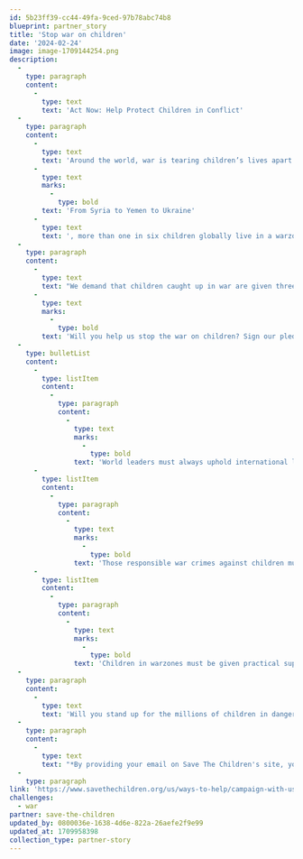 ```yaml
---
id: 5b23ff39-cc44-49fa-9ced-97b78abc74b8
blueprint: partner_story
title: 'Stop war on children'
date: '2024-02-24'
image: image-1709144254.png
description:
  -
    type: paragraph
    content:
      -
        type: text
        text: 'Act Now: Help Protect Children in Conflict'
  -
    type: paragraph
    content:
      -
        type: text
        text: 'Around the world, war is tearing children’s lives apart. '
      -
        type: text
        marks:
          -
            type: bold
        text: 'From Syria to Yemen to Ukraine'
      -
        type: text
        text: ', more than one in six children globally live in a warzone.'
  -
    type: paragraph
    content:
      -
        type: text
        text: "We demand that children caught up in war are given three things: safety, justice and the  practical help they need.\_"
      -
        type: text
        marks:
          -
            type: bold
        text: 'Will you help us stop the war on children? Sign our pledge:'
  -
    type: bulletList
    content:
      -
        type: listItem
        content:
          -
            type: paragraph
            content:
              -
                type: text
                marks:
                  -
                    type: bold
                text: 'World leaders must always uphold international law to protect children in conflict.'
      -
        type: listItem
        content:
          -
            type: paragraph
            content:
              -
                type: text
                marks:
                  -
                    type: bold
                text: 'Those responsible war crimes against children must be held to account'
      -
        type: listItem
        content:
          -
            type: paragraph
            content:
              -
                type: text
                marks:
                  -
                    type: bold
                text: 'Children in warzones must be given practical support on the ground to protect and care for them, and to help them recover.'
  -
    type: paragraph
    content:
      -
        type: text
        text: 'Will you stand up for the millions of children in danger? By demanding change from governments, and by supporting Save the Children’s recovery programs helping children in conflict-affected regions, you can make a practical difference to children’s lives in war zones.'
  -
    type: paragraph
    content:
      -
        type: text
        text: "*By providing your email on Save The Children's site, you will start receiving news of your generosity in action, including inspiring children's stories, emergency alerts and ways to get involved."
  -
    type: paragraph
link: 'https://www.savethechildren.org/us/ways-to-help/campaign-with-us/stop-war-on-children'
challenges:
  - war
partner: save-the-children
updated_by: 0800036e-1638-4d6e-822a-26aefe2f9e99
updated_at: 1709958398
collection_type: partner-story
---
```

